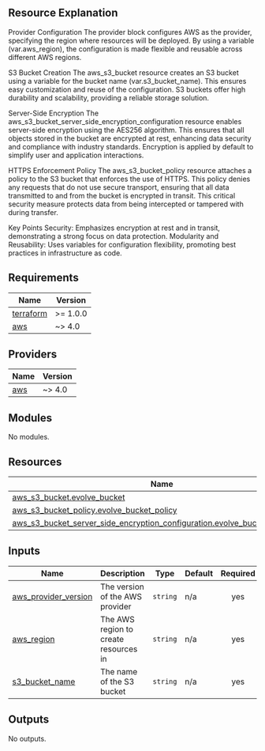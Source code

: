 ## Resource Explanation
Provider Configuration
The provider block configures AWS as the provider, specifying the region where resources will be deployed. By using a variable (var.aws_region), the configuration is made flexible and reusable across different AWS regions.

S3 Bucket Creation
The aws_s3_bucket resource creates an S3 bucket using a variable for the bucket name (var.s3_bucket_name). This ensures easy customization and reuse of the configuration. S3 buckets offer high durability and scalability, providing a reliable storage solution.

Server-Side Encryption
The aws_s3_bucket_server_side_encryption_configuration resource enables server-side encryption using the AES256 algorithm. This ensures that all objects stored in the bucket are encrypted at rest, enhancing data security and compliance with industry standards. Encryption is applied by default to simplify user and application interactions.

HTTPS Enforcement Policy
The aws_s3_bucket_policy resource attaches a policy to the S3 bucket that enforces the use of HTTPS. This policy denies any requests that do not use secure transport, ensuring that all data transmitted to and from the bucket is encrypted in transit. This critical security measure protects data from being intercepted or tampered with during transfer.

Key Points
Security: Emphasizes encryption at rest and in transit, demonstrating a strong focus on data protection.
Modularity and Reusability: Uses variables for configuration flexibility, promoting best practices in infrastructure as code.


## Requirements


| Name | Version |
|------|---------|
| <a name="requirement_terraform"></a> [terraform](#requirement\_terraform) | >= 1.0.0 |
| <a name="requirement_aws"></a> [aws](#requirement\_aws) | ~> 4.0 |

## Providers

| Name | Version |
|------|---------|
| <a name="provider_aws"></a> [aws](#provider\_aws) | ~> 4.0 |

## Modules

No modules.

## Resources

| Name | Type |
|------|------|
| [aws_s3_bucket.evolve_bucket](https://registry.terraform.io/providers/hashicorp/aws/latest/docs/resources/s3_bucket) | resource |
| [aws_s3_bucket_policy.evolve_bucket_policy](https://registry.terraform.io/providers/hashicorp/aws/latest/docs/resources/s3_bucket_policy) | resource |
| [aws_s3_bucket_server_side_encryption_configuration.evolve_bucket_encryption](https://registry.terraform.io/providers/hashicorp/aws/latest/docs/resources/s3_bucket_server_side_encryption_configuration) | resource |

## Inputs

| Name | Description | Type | Default | Required |
|------|-------------|------|---------|:--------:|
| <a name="input_aws_provider_version"></a> [aws\_provider\_version](#input\_aws\_provider\_version) | The version of the AWS provider | `string` | n/a | yes |
| <a name="input_aws_region"></a> [aws\_region](#input\_aws\_region) | The AWS region to create resources in | `string` | n/a | yes |
| <a name="input_s3_bucket_name"></a> [s3\_bucket\_name](#input\_s3\_bucket\_name) | The name of the S3 bucket | `string` | n/a | yes |

## Outputs

No outputs.
